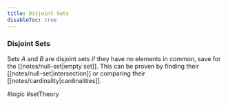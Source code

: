 ```yaml
---
title: Disjoint Sets
disableToc: true
---
```


### Disjoint Sets
Sets $A$ and $B$ are disjoint sets if they have no elements in common, save for the [[notes/null-set|empty set]]. This can be proven by finding their [[notes/null-set|intersection]] or comparing their [[notes/cardinality|cardinalities]].

#logic #setTheory 
